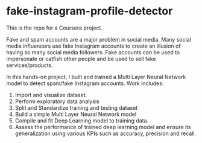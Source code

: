 # fake-instagram-profile-detector
This is the repo for a Coursera project. 

Fake and spam accounts are a major problem in social media. Many social media influencers use fake Instagram accounts to create an illusion of having so many social media followers. Fake accounts can be used to impersonate or catfish other people and be used to sell fake services/products.

In this hands-on project, I built and trained a Multi Layer Neural Network model to detect spam/fake Instagram accounts. Work includes:
1. Import and visualize dataset.
2. Perform exploratory data analysis
3. Split and Standardize training and testing dataset
4. Build a simple Multi Layer Neural Network model
5. Compile and fit Deep Learning model to training data.
6. Assess the performance of trained deep learning model and ensure its generalization using various KPIs such as accuracy, precision and recall.
